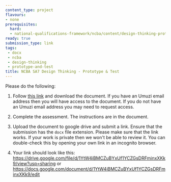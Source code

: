 ```yaml
---
content_type: project
flavours:
- none
prerequisites:
  hard:
  - national-qualifications-framework/ncba/content/design-thinking-prototype-and-test
ready: true
submission_type: link
tags: 
 - docx
 - ncba
 - design-thinking
 - prototype-and-test
title: NCBA SA7 Design Thinking - Prototype & Test
---
```


Please do the following:

1. Follow [this link](https://docs.google.com/document/d/1Npje2awl4epOrZwZsKUbrX-0iGklq849/edit?usp=share_link&ouid=106698657596806218419&rtpof=true&sd=true) and download the document. If you have an Umuzi email address then you will have access to the document. If you do not have an Umuzi email address you may need to request access.

2. Complete the assessment. The instructions are in the document. 
   
3. Upload the document to google drive and submit a link. Ensure that the submission has the `docx` file extension. Please make sure that the link works. If your work is private then we won't be able to review it. You can double-check this by opening your own link in an incognito browser.  

4. Your link should look like this:
https://drive.google.com/file/d/1YtW4iBMCZuBYxUf1YCZGsDRFminxXKk9/view?usp=sharing or https://docs.google.com/document/d/1YtW4iBMCZuBYxUf1YCZGsDRFminxXKk9/edit